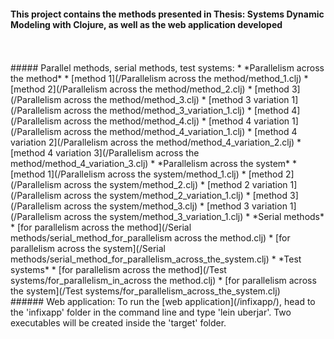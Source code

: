 #### This project contains the methods presented in Thesis: Systems Dynamic Modeling with Clojure, as well as the web application developed 
<br>
<br>
##### Parallel methods, serial methods, test systems:
* *Parallelism across the method*
    * [method 1](/Parallelism across the method/method_1.clj)
    * [method 2](/Parallelism across the method/method_2.clj)
    * [method 3](/Parallelism across the method/method_3.clj)
    * [method 3 variation 1](/Parallelism across the method/method_3_variation_1.clj)
    * [method 4](/Parallelism across the method/method_4.clj)
    * [method 4 variation 1](/Parallelism across the method/method_4_variation_1.clj)
    * [method 4 variation 2](/Parallelism across the method/method_4_variation_2.clj)
    * [method 4 variation 3](/Parallelism across the method/method_4_variation_3.clj)
* *Parallelism across the system*
    * [method 1](/Parallelism across the system/method_1.clj)
    * [method 2](/Parallelism across the system/method_2.clj)
    * [method 2 variation 1](/Parallelism across the system/method_2_variation_1.clj)
    * [method 3](/Parallelism across the system/method_3.clj)
    * [method 3 variation 1](/Parallelism across the system/method_3_variation_1.clj) 
*  *Serial methods*
    * [for parallelism across the method](/Serial methods/serial_method_for_parallelism across the method.clj)
    * [for parallelism across the system](/Serial methods/serial_method_for_parallelism_across_the_system.clj)
* *Test systems*
    * [for parallelism across the method](/Test systems/for_parallelism_in_across the method.clj)
    * [for parallelism across the system](/Test systems/for_parallelism_across_the_system.clj)

<br>
###### Web application:
To run the [web application](/infixapp/), head to the 'infixapp' folder in the command line and type 'lein uberjar'. Two executables will be created inside the 'target' folder.